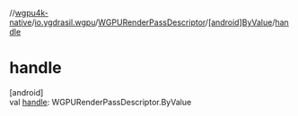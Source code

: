 //[wgpu4k-native](../../../../index.md)/[io.ygdrasil.wgpu](../../index.md)/[WGPURenderPassDescriptor](../index.md)/[[android]ByValue](index.md)/[handle](handle.md)

# handle

[android]\
val [handle](handle.md): WGPURenderPassDescriptor.ByValue